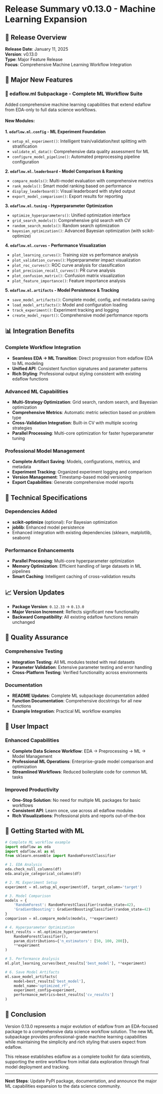 # Release Summary v0.13.0 - Machine Learning Expansion

## 🎯 Release Overview
**Release Date**: January 11, 2025  
**Version**: v0.13.0  
**Type**: Major Feature Release  
**Focus**: Comprehensive Machine Learning Workflow Integration

## 🚀 Major New Features

### 🤖 edaflow.ml Subpackage - Complete ML Workflow Suite
Added comprehensive machine learning capabilities that extend edaflow from EDA-only to full data science workflows.

#### New Modules:

**1. `edaflow.ml.config` - ML Experiment Foundation**
- `setup_ml_experiment()`: Intelligent train/validation/test splitting with stratification
- `validate_ml_data()`: Comprehensive data quality assessment for ML
- `configure_model_pipeline()`: Automated preprocessing pipeline configuration

**2. `edaflow.ml.leaderboard` - Model Comparison & Ranking**
- `compare_models()`: Multi-model evaluation with comprehensive metrics
- `rank_models()`: Smart model ranking based on performance
- `display_leaderboard()`: Visual leaderboard with styled output
- `export_model_comparison()`: Export results for reporting

**3. `edaflow.ml.tuning` - Hyperparameter Optimization**
- `optimize_hyperparameters()`: Unified optimization interface
- `grid_search_models()`: Comprehensive grid search with CV
- `random_search_models()`: Random search optimization
- `bayesian_optimization()`: Advanced Bayesian optimization (with scikit-optimize)

**4. `edaflow.ml.curves` - Performance Visualization**
- `plot_learning_curves()`: Training size vs performance analysis
- `plot_validation_curves()`: Hyperparameter impact visualization
- `plot_roc_curves()`: ROC curve analysis for classification
- `plot_precision_recall_curves()`: PR curve analysis
- `plot_confusion_matrix()`: Confusion matrix visualization
- `plot_feature_importance()`: Feature importance analysis

**5. `edaflow.ml.artifacts` - Model Persistence & Tracking**
- `save_model_artifacts()`: Complete model, config, and metadata saving
- `load_model_artifacts()`: Model and configuration loading
- `track_experiment()`: Experiment tracking and logging
- `create_model_report()`: Comprehensive model performance reports

## 📊 Integration Benefits

### Complete Workflow Integration
- **Seamless EDA → ML Transition**: Direct progression from edaflow EDA to ML modeling
- **Unified API**: Consistent function signatures and parameter patterns
- **Rich Styling**: Professional output styling consistent with existing edaflow functions

### Advanced ML Capabilities
- **Multi-Strategy Optimization**: Grid search, random search, and Bayesian optimization
- **Comprehensive Metrics**: Automatic metric selection based on problem type
- **Cross-Validation Integration**: Built-in CV with multiple scoring strategies
- **Parallel Processing**: Multi-core optimization for faster hyperparameter tuning

### Professional Model Management
- **Complete Artifact Saving**: Models, configurations, metrics, and metadata
- **Experiment Tracking**: Organized experiment logging and comparison
- **Version Management**: Timestamp-based model versioning
- **Export Capabilities**: Generate comprehensive model reports

## 🔧 Technical Specifications

### Dependencies Added
- **scikit-optimize** (optional): For Bayesian optimization
- **joblib**: Enhanced model persistence
- Enhanced integration with existing dependencies (sklearn, matplotlib, seaborn)

### Performance Enhancements
- **Parallel Processing**: Multi-core hyperparameter optimization
- **Memory Optimization**: Efficient handling of large datasets in ML pipelines
- **Smart Caching**: Intelligent caching of cross-validation results

## 📈 Version Updates
- **Package Version**: `0.12.33` → `0.13.0`
- **Major Version Increment**: Reflects significant new functionality
- **Backward Compatibility**: All existing edaflow functions remain unchanged

## 🧪 Quality Assurance

### Comprehensive Testing
- **Integration Testing**: All ML modules tested with real datasets
- **Parameter Validation**: Extensive parameter testing and error handling
- **Cross-Platform Testing**: Verified functionality across environments

### Documentation
- **README Updates**: Complete ML subpackage documentation added
- **Function Documentation**: Comprehensive docstrings for all new functions
- **Example Integration**: Practical ML workflow examples

## 🎯 User Impact

### Enhanced Capabilities
- **Complete Data Science Workflow**: EDA → Preprocessing → ML → Model Management
- **Professional ML Operations**: Enterprise-grade model comparison and optimization
- **Streamlined Workflows**: Reduced boilerplate code for common ML tasks

### Improved Productivity
- **One-Stop Solution**: No need for multiple ML packages for basic workflows
- **Consistent API**: Learn once, use across all edaflow modules
- **Rich Visualizations**: Professional plots and reports out-of-the-box

## 🚀 Getting Started with ML

```python
# Complete ML workflow example
import edaflow as eda
import edaflow.ml as ml
from sklearn.ensemble import RandomForestClassifier

# 1. EDA Analysis
eda.check_null_columns(df)
eda.analyze_categorical_columns(df)

# 2. ML Experiment Setup
experiment = ml.setup_ml_experiment(df, target_column='target')

# 3. Model Comparison
models = {
    'RandomForest': RandomForestClassifier(random_state=42),
    'GradientBoosting': GradientBoostingClassifier(random_state=42)
}
comparison = ml.compare_models(models, **experiment)

# 4. Hyperparameter Optimization
best_results = ml.optimize_hyperparameters(
    RandomForestClassifier(),
    param_distributions={'n_estimators': [50, 100, 200]},
    **experiment
)

# 5. Performance Analysis
ml.plot_learning_curves(best_results['best_model'], **experiment)

# 6. Save Model Artifacts
ml.save_model_artifacts(
    model=best_results['best_model'],
    model_name='optimized_rf',
    experiment_config=experiment,
    performance_metrics=best_results['cv_results']
)
```

## 🎉 Conclusion

Version 0.13.0 represents a major evolution of edaflow from an EDA-focused package to a comprehensive data science workflow solution. The new ML subpackage provides professional-grade machine learning capabilities while maintaining the simplicity and rich styling that users expect from edaflow.

This release establishes edaflow as a complete toolkit for data scientists, supporting the entire workflow from initial data exploration through final model deployment and tracking.

---

**Next Steps**: Update PyPI package, documentation, and announce the major ML capabilities expansion to the data science community.
